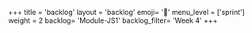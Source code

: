 +++
title = 'backlog'
layout = 'backlog'
emoji= '📝'
menu_level = ['sprint']
weight = 2
backlog= 'Module-JS1'
backlog_filter= 'Week 4'
+++


